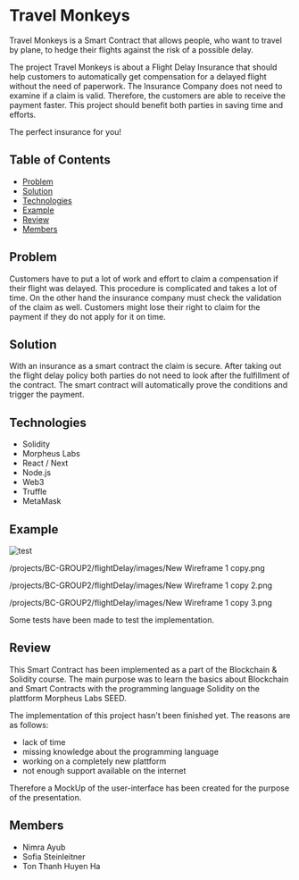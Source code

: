 # Travel Monkeys

Travel Monkeys is a Smart Contract that allows people, who want to travel by plane, to hedge their flights against the risk of a possible delay.

The project Travel Monkeys is about a Flight Delay Insurance that should help customers to automatically get compensation for a delayed flight without the need of paperwork.
The Insurance Company does not need to examine if a claim is valid. Therefore, the customers are able to receive the payment faster. This project should benefit both parties in saving time and efforts. 

The perfect insurance for you!

## Table of Contents
- [Problem](#problem)
- [Solution](#solution)
- [Technologies](#technologies)
- [Example](#example)
- [Review](review)
- [Members](#members)

## Problem
Customers have to put a lot of work and effort to claim a compensation if their flight was delayed. This procedure is complicated and takes a lot of time. On the other hand the insurance company must check the validation of the claim as well. Customers might lose their right to claim for the payment if they do not apply for it on time.

## Solution
With an insurance as a smart contract the claim is secure. After taking out the flight delay policy both parties do not need to look after the fulfillment of the contract. The smart contract will automatically prove the conditions and trigger the payment. 

## Technologies
- Solidity
- Morpheus Labs
- React / Next
- Node.js
- Web3
- Truffle
- MetaMask

## Example
![test](../projects/BC-GROUP2/flightDelay/images/NewWireframe1.png)

/projects/BC-GROUP2/flightDelay/images/New Wireframe 1 copy.png

/projects/BC-GROUP2/flightDelay/images/New Wireframe 1 copy 2.png

/projects/BC-GROUP2/flightDelay/images/New Wireframe 1 copy 3.png

Some tests have been made to test the implementation.


## Review
This Smart Contract has been implemented as a part of the Blockchain & Solidity course. The main purpose was to learn the basics about Blockchain and Smart Contracts with the programming language Solidity on the plattform Morpheus Labs SEED.

The implementation of this project hasn't been finished yet. The reasons are as follows:
- lack of time
- missing knowledge about the programming language
- working on a completely new plattform
- not enough support available on the internet

Therefore a MockUp of the user-interface has been created for the purpose of the presentation.

## Members
- Nimra Ayub
- Sofia Steinleitner
- Ton Thanh Huyen Ha